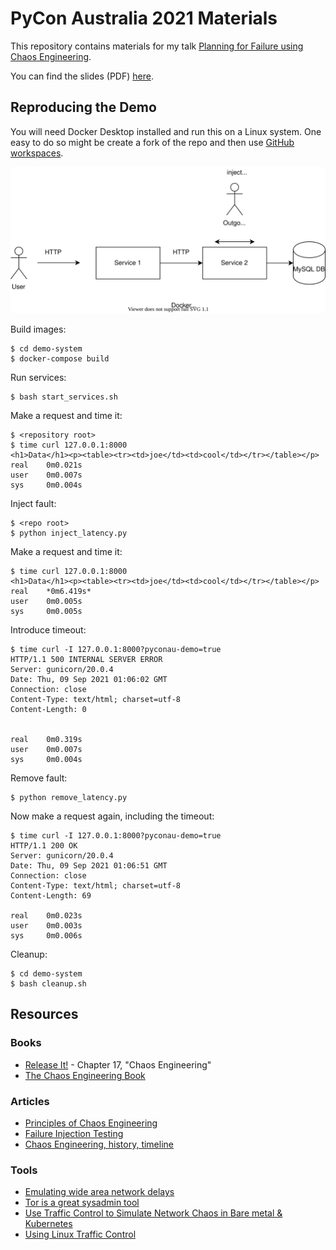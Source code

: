 # PyCon Australia 2021 Materials

This repository contains materials for my talk [Planning for Failure using Chaos Engineering](https://2021.pycon.org.au/program/qbwrzj/).

You can find the slides (PDF) [here](./slides.pdf).

## Reproducing the Demo

You will need Docker Desktop installed and run this on a Linux system. One easy to do so might be create a fork of the repo 
and then use [GitHub workspaces](https://github.com/features/codespaces).


![Demo architecture](demo-arch.svg  "Demo System")


Build images:

```
$ cd demo-system
$ docker-compose build
```

Run services:

```
$ bash start_services.sh
```

Make a request and time it:

```
$ <repository root>
$ time curl 127.0.0.1:8000
<h1>Data</h1><p><table><tr><td>joe</td><td>cool</td></tr></table></p>
real    0m0.021s
user    0m0.007s
sys     0m0.004s
```

Inject fault:

```
$ <repo root>
$ python inject_latency.py 
```

Make a request and time it:

```
$ time curl 127.0.0.1:8000
<h1>Data</h1><p><table><tr><td>joe</td><td>cool</td></tr></table></p>
real    *0m6.419s*
user    0m0.005s
sys     0m0.005s
```

Introduce timeout:

```
$ time curl -I 127.0.0.1:8000?pyconau-demo=true
HTTP/1.1 500 INTERNAL SERVER ERROR
Server: gunicorn/20.0.4
Date: Thu, 09 Sep 2021 01:06:02 GMT
Connection: close
Content-Type: text/html; charset=utf-8
Content-Length: 0


real    0m0.319s
user    0m0.007s
sys     0m0.004s
```

Remove fault:

```
$ python remove_latency.py 
```

Now make a request again, including the timeout:

```
$ time curl -I 127.0.0.1:8000?pyconau-demo=true
HTTP/1.1 200 OK
Server: gunicorn/20.0.4
Date: Thu, 09 Sep 2021 01:06:51 GMT
Connection: close
Content-Type: text/html; charset=utf-8
Content-Length: 69

real    0m0.023s
user    0m0.003s
sys     0m0.006s
```

Cleanup:

```
$ cd demo-system
$ bash cleanup.sh

```
## Resources

### Books

- [Release It!]() - Chapter 17, "Chaos Engineering"
- [The Chaos Engineering Book](https://www.verica.io/blog/the-chaos-engineering-book/)

### Articles

- [Principles of Chaos Engineering](https://principlesofchaos.org/)
- [Failure Injection Testing](https://netflixtechblog.com/fit-failure-injection-testing-35d8e2a9bb2)
- [Chaos Engineering, history, timeline](https://www.gremlin.com/community/tutorials/chaos-engineering-the-history-principles-and-practice/)

### Tools

- [Emulating wide area network delays](https://wiki.linuxfoundation.org/networking/netem#emulating_wide_area_network_delays)
- [Tor is a great sysadmin tool](https://www.jamieweb.net/blog/tor-is-a-great-sysadmin-tool/)
- [Use Traffic Control to Simulate Network Chaos in Bare metal & Kubernetes](https://songrgg.github.io/operation/use-traffic-control-simulate-network-chaos/)
- [Using Linux Traffic Control](https://netbeez.net/blog/how-to-use-the-linux-traffic-control/)
